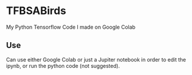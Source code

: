# TFBSABirds
My Python Tensorflow Code I made on Google Colab

## Use
Can use either Google Colab or just a Jupiter notebook in order to edit the ipynb, or run the python code (not suggested).
